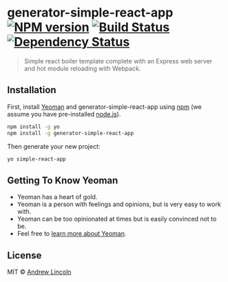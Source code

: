 # generator-simple-react-app [![NPM version][npm-image]][npm-url] [![Build Status][travis-image]][travis-url] [![Dependency Status][daviddm-image]][daviddm-url]
> Simple react boiler template complete with an Express web server and hot module reloading with Webpack. 

## Installation

First, install [Yeoman](http://yeoman.io) and generator-simple-react-app using [npm](https://www.npmjs.com/) (we assume you have pre-installed [node.js](https://nodejs.org/)).

```bash
npm install -g yo
npm install -g generator-simple-react-app
```

Then generate your new project:

```bash
yo simple-react-app
```

## Getting To Know Yeoman

 * Yeoman has a heart of gold.
 * Yeoman is a person with feelings and opinions, but is very easy to work with.
 * Yeoman can be too opinionated at times but is easily convinced not to be.
 * Feel free to [learn more about Yeoman](http://yeoman.io/).

## License

MIT © [Andrew Lincoln](none)


[npm-image]: https://badge.fury.io/js/generator-simple-react-app.svg
[npm-url]: https://npmjs.org/package/generator-simple-react-app
[travis-image]: https://travis-ci.org/andrewl913/generator-simple-react-app.svg?branch=master
[travis-url]: https://travis-ci.org/andrewl913/generator-simple-react-app
[daviddm-image]: https://david-dm.org/andrewl913/generator-simple-react-app.svg?theme=shields.io
[daviddm-url]: https://david-dm.org/andrewl913/generator-simple-react-app
